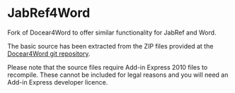 # JabRef4Word
Fork of Docear4Word to offer similar functionality for JabRef and Word.

The basic source has been extracted from the ZIP files provided at the [Docear4Word git repository].

Please note that the source files require Add-in Express 2010 files to recompile.
These cannot be included for legal reasons and you will need an Add-in Express developer licence.

  [Docear4Word git repository]: https://github.com/Docear/Docear4Word

